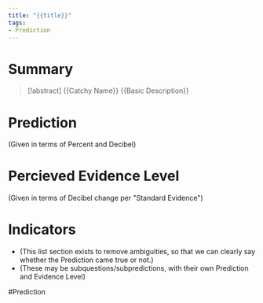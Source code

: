 ```yaml
---
title: "{{title}}"
tags:
- Prediction
---
```

# Summary
>
> [!abstract] {{Catchy Name}}
> {{Basic Description}}

# Prediction

(Given in terms of Percent and Decibel)

# Percieved Evidence Level

(Given in terms of Decibel change per "Standard Evidence")

# Indicators

- (This list section exists to remove ambiguities, so that we can clearly say whether the Prediction came true or not.)
- (These may be subquestions/subpredictions, with their own Prediction and Evidence Level)

#Prediction
